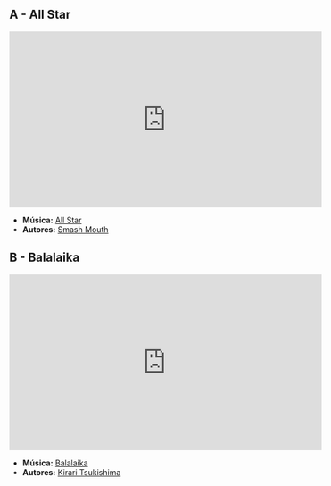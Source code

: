 ## A - All Star
<iframe width="560" height="315" src="https://www.youtube.com/embed/L_jWHffIx5E?si=IYOYpt1b1RP6f5R6" title="YouTube video player" frameborder="0" allow="accelerometer; autoplay; clipboard-write; encrypted-media; gyroscope; picture-in-picture; web-share" referrerpolicy="strict-origin-when-cross-origin" allowfullscreen></iframe>

- **Música:** [All Star](../Músicas/All%20Star.md)
- **Autores:** [Smash Mouth](../Autores/Smash%20Mouth.md)

## B - Balalaika
<iframe width="560" height="315" src="https://www.youtube.com/embed/SYLWe09cOjc?si=icmk_bPY2lxcrrn2" title="YouTube video player" frameborder="0" allow="accelerometer; autoplay; clipboard-write; encrypted-media; gyroscope; picture-in-picture; web-share" referrerpolicy="strict-origin-when-cross-origin" allowfullscreen></iframe>

- **Música:** [Balalaika](../Músicas/Balalaika.md)
- **Autores:** [Kirari Tsukishima](../Autores/Kirari%20Tsukishima.md)